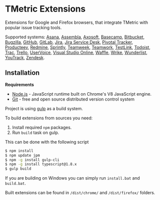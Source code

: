 # TMetric Extensions
Extensions for Google and Firefox browsers, that integrate TMetric with popular issue tracking tools.

Supported systems: [Asana](https://asana.com/), [Assembla](https://www.assembla.com/), [Axosoft](https://www.axosoft.com/), [Basecamp](https://basecamp.com/), [Bitbucket](https://bitbucket.org/), [Bugzilla](https://www.bugzilla.org/), [GitHub](https://github.com/), [GitLab](https://gitlab.com/), [Jira](https://www.atlassian.com/software/jira), [Jira Service Desk](https://www.atlassian.com/software/jira/service-desk), [Pivotal Tracker](https://www.pivotaltracker.com/), [Producteev](https://www.producteev.com/), [Redmine](https://www.redmine.org/), [Sprintly](https://sprint.ly/), [Teamweek](https://teamweek.com/), [Teamwork](https://www.teamwork.com/), [TestLink](http://testlink.org/), [Todoist](https://todoist.com), [Trac](https://trac.edgewall.org/), [Trello](https://trello.com/), [UserVoice](https://www.uservoice.com/), [Visual Studio Online](https://www.visualstudio.com/), [Waffle](https://waffle.io/), [Wrike](https://www.wrike.com/), [Wunderlist](https://www.wunderlist.com/), [YouTrack](https://www.jetbrains.com/youtrack/), [Zendesk](https://www.zendesk.com).

## Installation
**Requirements**
 - [Node.js](https://nodejs.org) - JavaScript runtime built on Chrome's V8 JavaScript engine. 
 - [Git](https://git-scm.com) - free and open source distributed version control system 

Project is using [gulp](http://gulpjs.com/) as a build system.

To build extensions from sources you need:
1. Install required `npm` packages.
2. Run `build` task on gulp.

This can be done with the following script
```sh
$ npm install
$ npm update jpm
$ npm -g install gulp-cli
$ npm -g install typescript@1.8.x
$ gulp build
```

If you are building on Windows you can simply run `install.bat` and `build.bat`.

Built extensions can be found in `/dist/chrome/` and `/dist/firefox/` folders.
